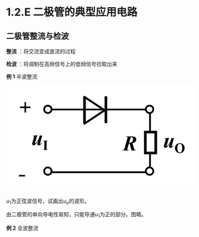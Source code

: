# 1.2.E 二极管的典型应用电路

## 二极管整流与检波

**整流** ：将交流变成直流的过程

**检波** ：将调制在高频信号上的低频信号捡取出来

**例 1** 半波整流

![&medium 半波整流电路图](./images/半波整流电路图.png)

$u_1$为正弦波信号，试画出$u_o$的波形。

由二极管的单向导电性易知，只能导通$u_1$为正的部分。图略。

**例 2** 全波整流

